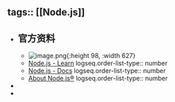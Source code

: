 tags:: [[Node.js]]
---

- ## 官方资料
	- ![image.png](../assets/image_1743016593515_0.png){:height 98, :width 627}
	- [Node.js - Learn](https://nodejs.org/en/learn/getting-started/introduction-to-nodejs)
	  logseq.order-list-type:: number
	- [Node.js - Docs](https://nodejs.org/docs/latest-v22.x/api/documentation.html)
	  logseq.order-list-type:: number
	- [About Node.js®](https://nodejs.org/en/about)
	  logseq.order-list-type:: number
-
-